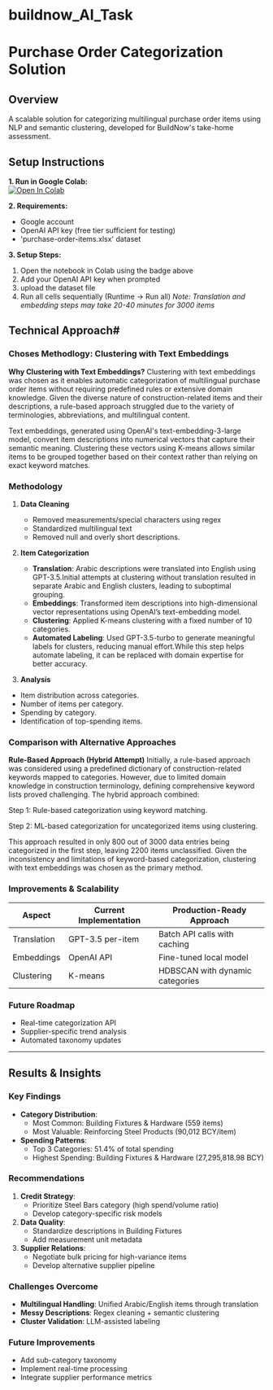 # buildnow_AI_Task

# Purchase Order Categorization Solution

## Overview
A scalable solution for categorizing multilingual purchase order items using NLP and semantic clustering, developed for BuildNow's take-home assessment.

## Setup Instructions
**1. Run in Google Colab:**  
[![Open In Colab](https://colab.research.google.com/assets/colab-badge.svg)](https://colab.research.google.com/github/esraasiyamek/buildnow_AI_Task/blob/main/categorize_items.ipynb)

**2. Requirements:**
- Google account
- OpenAI API key (free tier sufficient for testing)
- 'purchase-order-items.xlsx' dataset

**3. Setup Steps:**
1. Open the notebook in Colab using the badge above
2. Add your OpenAI API key when prompted
3. upload the dataset file
4. Run all cells sequentially (Runtime → Run all)
   *Note: Translation and embedding steps may take 20-40 minutes for 3000 items*

## Technical Approach#

### Choses Methodlogy: Clustering with Text Embeddings
**Why Clustering with Text Embeddings?**
Clustering with text embeddings was chosen as it enables automatic categorization of multilingual purchase order items without requiring predefined rules or extensive domain knowledge. Given the diverse nature of construction-related items and their descriptions, a rule-based approach struggled due to the variety of terminologies, abbreviations, and multilingual content.

Text embeddings, generated using OpenAI's text-embedding-3-large model, convert item descriptions into numerical vectors that capture their semantic meaning. Clustering these vectors using K-means allows similar items to be grouped together based on their context rather than relying on exact keyword matches.

### Methodology
1. **Data Cleaning**  
   - Removed measurements/special characters using regex
   - Standardized multilingual text
   - Removed null and overly short descriptions.

2. **Item Categorization**  
   - **Translation**: Arabic descriptions were translated into English using GPT-3.5.Initial attempts at clustering without translation resulted in separate Arabic and English clusters, leading to suboptimal grouping.
   - **Embeddings**: Transformed item descriptions into high-dimensional vector representations using OpenAI’s text-embedding model.
   - **Clustering**: Applied K-means clustering with a fixed number of 10 categories.
   - **Automated Labeling**: Used GPT-3.5-turbo to generate meaningful labels for clusters, reducing manual effort.While this step helps automate labeling, it can be replaced with domain expertise for better accuracy.

3. **Analysis**  
  - Item distribution across categories.
  - Number of items per category.
  - Spending by category.
  - Identification of top-spending items.

### Comparison with Alternative Approaches

**Rule-Based Approach (Hybrid Attempt)**
Initially, a rule-based approach was considered using a predefined dictionary of construction-related keywords mapped to categories. However, due to limited domain knowledge in construction terminology, defining comprehensive keyword lists proved challenging. The hybrid approach combined:

Step 1: Rule-based categorization using keyword matching.

Step 2: ML-based categorization for uncategorized items using clustering.

This approach resulted in only 800 out of 3000 data entries being categorized in the first step, leaving 2200 items unclassified. Given the inconsistency and limitations of keyword-based categorization, clustering with text embeddings was chosen as the primary method.


### Improvements & Scalability
| Aspect          | Current Implementation | Production-Ready Approach       |
|-----------------|------------------------|----------------------------------|
| Translation     | GPT-3.5 per-item       | Batch API calls with caching    |
| Embeddings      | OpenAI API             | Fine-tuned local model          |
| Clustering      | K-means                | HDBSCAN with dynamic categories |

### Future Roadmap
- Real-time categorization API
- Supplier-specific trend analysis
- Automated taxonomy updates

---

## Results & Insights

### Key Findings
- **Category Distribution**:
  - Most Common: Building Fixtures & Hardware (559 items)
  - Most Valuable: Reinforcing Steel Products (90,012 BCY/item)
- **Spending Patterns**:
  - Top 3 Categories: 51.4% of total spending
  - Highest Spending: Building Fixtures & Hardware (27,295,818.98 BCY)

### Recommendations
1. **Credit Strategy**:
   - Prioritize Steel Bars category (high spend/volume ratio)
   - Develop category-specific risk models
2. **Data Quality**:
   - Standardize descriptions in Building Fixtures
   - Add measurement unit metadata
3. **Supplier Relations**:
   - Negotiate bulk pricing for high-variance items
   - Develop alternative supplier pipeline

### Challenges Overcome
- **Multilingual Handling**: Unified Arabic/English items through translation
- **Messy Descriptions**: Regex cleaning + semantic clustering
- **Cluster Validation**: LLM-assisted labeling

### Future Improvements
- Add sub-category taxonomy
- Implement real-time processing
- Integrate supplier performance metrics

